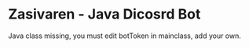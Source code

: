 # Zasivaren - Java Dicosrd Bot

Java class missing, you must edit botToken in mainclass, add your own.
